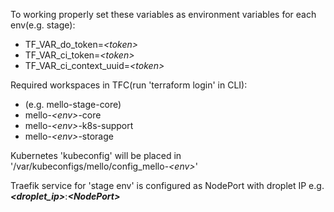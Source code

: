 To working properly set these variables as environment variables for each env(e.g. stage):
- TF_VAR_do_token=*\<token\>*
- TF_VAR_ci_token=*\<token\>*
- TF_VAR_ci_context_uuid=*\<token\>*

Required workspaces in TFC(run 'terraform login' in CLI):
- (e.g. mello-stage-core)
- mello-*\<env\>*-core
- mello-*\<env\>*-k8s-support
- mello-*\<env\>*-storage

Kubernetes 'kubeconfig' will be placed in '/var/kubeconfigs/mello/config_mello-*\<env\>*'

Traefik service for 'stage env' is configured as NodePort with droplet IP e.g. ***\<droplet_ip\>***:***\<NodePort\>***
